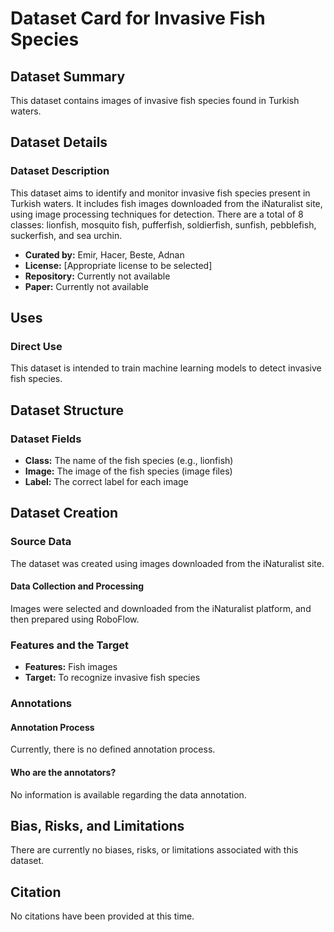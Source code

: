# Dataset Card for Invasive Fish Species  

## Dataset Summary  

This dataset contains images of invasive fish species found in Turkish waters.  

## Dataset Details  

### Dataset Description  

This dataset aims to identify and monitor invasive fish species present in Turkish waters. It includes fish images downloaded from the iNaturalist site, using image processing techniques for detection. There are a total of 8 classes: lionfish, mosquito fish, pufferfish, soldierfish, sunfish, pebblefish, suckerfish, and sea urchin.  

- **Curated by:** Emir, Hacer, Beste, Adnan  
- **License:** [Appropriate license to be selected]   
- **Repository:** Currently not available  
- **Paper:** Currently not available  

## Uses  

### Direct Use  

This dataset is intended to train machine learning models to detect invasive fish species.  

## Dataset Structure  

### Dataset Fields  

- **Class:** The name of the fish species (e.g., lionfish)  
- **Image:** The image of the fish species (image files)  
- **Label:** The correct label for each image  

## Dataset Creation  

### Source Data  

The dataset was created using images downloaded from the iNaturalist site.  

#### Data Collection and Processing  

Images were selected and downloaded from the iNaturalist platform, and then prepared using RoboFlow.  

### Features and the Target  

- **Features:** Fish images  
- **Target:** To recognize invasive fish species  

### Annotations  

#### Annotation Process  

Currently, there is no defined annotation process.  

#### Who are the annotators?  

No information is available regarding the data annotation.  

## Bias, Risks, and Limitations  

There are currently no biases, risks, or limitations associated with this dataset.  

## Citation  

No citations have been provided at this time.
